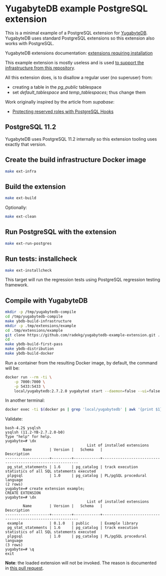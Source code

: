 # YugabyteDB example PostgreSQL extension

This is a minimal example of a PostgreSQL extension for [YugabyteDB](https://yugabyte.com). YugabyteDB uses standard PostgreSQL extensions so this extension also works with PostgreSQL.

YugabyteDB extensions documentation: [extensions requiring installation](https://docs.yugabyte.com/latest/api/ysql/extensions/#extensions-requiring-installation)

This example extension is mostly useless and is used [to support the infrastructure from this repository](https://github.com/radekg/yugabytedb-postgres-extensions-build-infrastructure).

All this extension does, is to disallow a regular user (no superuser) from:

- creating a table in the _pg\_public_ tablespace
- set _default\_tablespace_ and _temp\_tablespaces_; thus change them

Work originally inspired by the article from _supabase_:

- [Protecting reserved roles with PostgreSQL Hooks](https://supabase.io/blog/2021/07/01/roles-postgres-hooks)

## PostgreSQL 11.2

YugabyteDB uses PostgreSQL 11.2 internally so this extension tooling uses exactly that version.

## Create the build infrastructure Docker image

```sh
make ext-infra
```

## Build the extension

```sh
make ext-build
```

Optionally:

```sh
make ext-clean
```

## Run PostgreSQL with the extension

```sh
make ext-run-postgres
```

## Run tests: installcheck

```sh
make ext-installcheck
```

This target will run the regression tests using PostgreSQL regression testing framework.

## Compile with YugabyteDB

```sh
mkdir -p /tmp/yugabytedb-compile
cd /tmp/yugabytedb-compile
make ybdb-build-infrastructure
mkdir -p .tmp/extensions/example
cd .tmp/extensions/example
git clone https://github.com/radekg/yugabytedb-example-extension.git .
cd -
make ybdb-build-first-pass
make ybdb-distribution
make ybdb-build-docker
```

Run a container from the resulting Docker image, by default, the command will be:

```sh
docker run --rm -ti \
    -p 7000:7000 \
    -p 5433:5433 \
    local/yugabytedb:2.7.2.0 yugabyted start --daemon=false --ui=false
```

In another terminal:

```sh
docker exec -ti $(docker ps | grep 'local/yugabytedb' | awk '{print $1}') /bin/bash
```

Validate:

```
bash-4.2$ ysqlsh
ysqlsh (11.2-YB-2.7.2.0-b0)
Type "help" for help.
yugabyte=# \dx
                                     List of installed extensions
        Name        | Version |   Schema   |                        Description
--------------------+---------+------------+-----------------------------------------------------------
 pg_stat_statements | 1.6     | pg_catalog | track execution statistics of all SQL statements executed
 plpgsql            | 1.0     | pg_catalog | PL/pgSQL procedural language
(2 rows)
yugabyte=# create extension example;
CREATE EXTENSION
yugabyte=# \dx
                                     List of installed extensions
        Name        | Version |   Schema   |                        Description
--------------------+---------+------------+-----------------------------------------------------------
 example            | 0.1.0   | public     | Example library
 pg_stat_statements | 1.6     | pg_catalog | track execution statistics of all SQL statements executed
 plpgsql            | 1.0     | pg_catalog | PL/pgSQL procedural language
(3 rows)
yugabyte=# \q
exit
```

**Note**: the loaded extension will not be invoked. The reason is documented in [this pull request](https://github.com/yugabyte/yugabyte-db/pull/9576).

